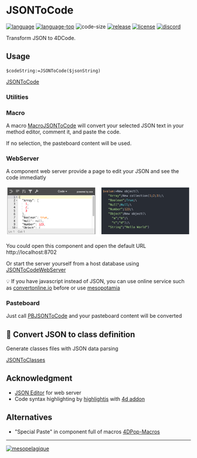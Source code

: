 ﻿# JSONToCode
[![language][code-shield]][code-url] [![language-top][code-top]][code-url] ![code-size][code-size] [![release][release-shield]][release-url] [![license][license-shield]][license-url] [![discord][discord-shield]][discord-url]

Transform JSON to 4DCode.

## Usage

```4d
$codeString:=JSONToCode($jsonString)
```
[JSONToCode](Documentation/Methods/JSONToCode.md)

### Utilities

### Macro

A macro [MacroJSONToCode](Documentation/Methods/MacroJSONToCode.md) will convert your selected JSON text in your method editor, comment it, and paste the code.

If no selection, the pasteboard content will be used.

### WebServer

A component web server provide a page to edit your JSON and see the code immediatly

<img src="Documentation/preview.png" alt="preview"
	title="preview" width="600" />

You could open this component and open the default URL http://localhost:8702

Or start the server yourself from a host database using  [JSONToCodeWebServer](Documentation/Methods/JSONToCodeWebServer.md)

💡 If you have javascript instead of JSON, you can use online service such as [convertonline.io](https://www.convertonline.io/convert/js-to-json) before or use [mesopotamia](https://mesopelagique.github.io/Mesopotamia/)

### Pasteboard

Just call  [PBJSONToCode](Documentation/Methods/PBJSONToCode.md) and your pasteboard content will be converted

## 🚧 Convert JSON to class definition

Generate classes files with JSON data parsing

 [JSONToClasses](Documentation/Methods/JSONToClasses.md)

## Acknowledgment

- [JSON Editor](https://github.com/josdejong/jsoneditor) for web server
- Code syntax highlighting by [highlightjs](https://highlightjs.org/) with [4d addon](https://github.com/highlightjs/highlightjs-4d)

## Alternatives

- "Special Paste" in component full of macros [4DPop-Macros](https://github.com/vdelachaux/4DPop-Macros)

---

[<img src="https://mesopelagique.github.io/quatred.png" alt="mesopelagique"/>](https://mesopelagique.github.io/)

<!-- MARKDOWN LINKS & IMAGES -->
<!-- https://www.markdownguide.org/basic-syntax/#reference-style-links -->
[code-shield]: https://img.shields.io/static/v1?label=language&message=4d&color=blue
[code-top]: https://img.shields.io/github/languages/top/mesopelagique/JSONToCode.svg
[code-size]: https://img.shields.io/github/languages/code-size/mesopelagique/JSONToCode.svg
[code-url]: https://developer.4d.com/
[release-shield]: https://img.shields.io/github/v/release/mesopelagique/JSONToCode
[release-url]: https://github.com/mesopelagique/JSONToCode/releases/latest
[license-shield]: https://img.shields.io/github/license/mesopelagique/JSONToCode
[license-url]: LICENSE.md
[discord-shield]: https://img.shields.io/badge/chat-discord-7289DA?logo=discord&style=flat
[discord-url]: https://discord.gg/dVTqZHr
